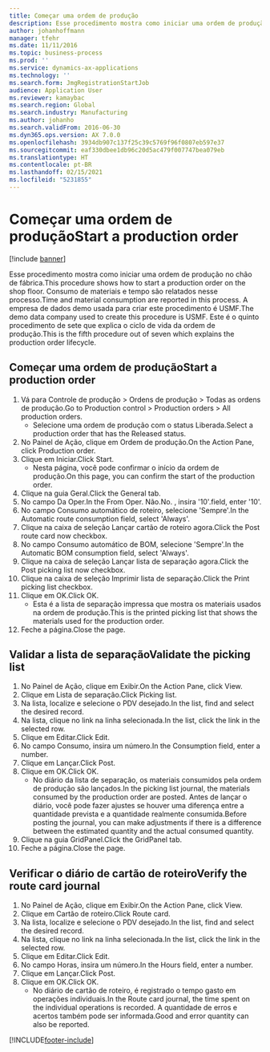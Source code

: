 ```yaml
---
title: Começar uma ordem de produção
description: Esse procedimento mostra como iniciar uma ordem de produção no chão de fábrica.
author: johanhoffmann
manager: tfehr
ms.date: 11/11/2016
ms.topic: business-process
ms.prod: ''
ms.service: dynamics-ax-applications
ms.technology: ''
ms.search.form: JmgRegistrationStartJob
audience: Application User
ms.reviewer: kamaybac
ms.search.region: Global
ms.search.industry: Manufacturing
ms.author: johanho
ms.search.validFrom: 2016-06-30
ms.dyn365.ops.version: AX 7.0.0
ms.openlocfilehash: 3934db907c137f25c39c5769f96f0807eb597e37
ms.sourcegitcommit: eaf330dbee1db96c20d5ac479f007747bea079eb
ms.translationtype: HT
ms.contentlocale: pt-BR
ms.lasthandoff: 02/15/2021
ms.locfileid: "5231855"
---
```

# <a name="start-a-production-order"></a><span data-ttu-id="f2601-103">Começar uma ordem de produção</span><span class="sxs-lookup"><span data-stu-id="f2601-103">Start a production order</span></span>

[!include [banner](../../includes/banner.md)]

<span data-ttu-id="f2601-104">Esse procedimento mostra como iniciar uma ordem de produção no chão de fábrica.</span><span class="sxs-lookup"><span data-stu-id="f2601-104">This procedure shows how to start a production order on the shop floor.</span></span> <span data-ttu-id="f2601-105">Consumo de materiais e tempo são relatados nesse processo.</span><span class="sxs-lookup"><span data-stu-id="f2601-105">Time and material consumption are reported in this process.</span></span> <span data-ttu-id="f2601-106">A empresa de dados demo usada para criar este procedimento é USMF.</span><span class="sxs-lookup"><span data-stu-id="f2601-106">The demo data company used to create this procedure is USMF.</span></span> <span data-ttu-id="f2601-107">Este é o quinto procedimento de sete que explica o ciclo de vida da ordem de produção.</span><span class="sxs-lookup"><span data-stu-id="f2601-107">This is the fifth procedure out of seven which explains the production order lifecycle.</span></span>


## <a name="start-a-production-order"></a><span data-ttu-id="f2601-108">Começar uma ordem de produção</span><span class="sxs-lookup"><span data-stu-id="f2601-108">Start a production order</span></span>
1. <span data-ttu-id="f2601-109">Vá para Controle de produção > Ordens de produção > Todas as ordens de produção.</span><span class="sxs-lookup"><span data-stu-id="f2601-109">Go to Production control > Production orders > All production orders.</span></span>
    * <span data-ttu-id="f2601-110">Selecione uma ordem de produção com o status Liberada.</span><span class="sxs-lookup"><span data-stu-id="f2601-110">Select a production order that has the Released status.</span></span>  
2. <span data-ttu-id="f2601-111">No Painel de Ação, clique em Ordem de produção.</span><span class="sxs-lookup"><span data-stu-id="f2601-111">On the Action Pane, click Production order.</span></span>
3. <span data-ttu-id="f2601-112">Clique em Iniciar.</span><span class="sxs-lookup"><span data-stu-id="f2601-112">Click Start.</span></span>
    * <span data-ttu-id="f2601-113">Nesta página, você pode confirmar o início da ordem de produção.</span><span class="sxs-lookup"><span data-stu-id="f2601-113">On this page, you can confirm the start of the production order.</span></span>  
4. <span data-ttu-id="f2601-114">Clique na guia Geral.</span><span class="sxs-lookup"><span data-stu-id="f2601-114">Click the General tab.</span></span>
5. <span data-ttu-id="f2601-115">No campo Da Oper.</span><span class="sxs-lookup"><span data-stu-id="f2601-115">In the From Oper.</span></span> <span data-ttu-id="f2601-116">Não.</span><span class="sxs-lookup"><span data-stu-id="f2601-116">No.</span></span> <span data-ttu-id="f2601-117">, insira '10'.</span><span class="sxs-lookup"><span data-stu-id="f2601-117">field, enter '10'.</span></span>
6. <span data-ttu-id="f2601-118">No campo Consumo automático de roteiro, selecione 'Sempre'.</span><span class="sxs-lookup"><span data-stu-id="f2601-118">In the Automatic route consumption field, select 'Always'.</span></span>
7. <span data-ttu-id="f2601-119">Clique na caixa de seleção Lançar cartão de roteiro agora.</span><span class="sxs-lookup"><span data-stu-id="f2601-119">Click the Post route card now checkbox.</span></span>
8. <span data-ttu-id="f2601-120">No campo Consumo automático de BOM, selecione 'Sempre'.</span><span class="sxs-lookup"><span data-stu-id="f2601-120">In the Automatic BOM consumption field, select 'Always'.</span></span>
9. <span data-ttu-id="f2601-121">Clique na caixa de seleção Lançar lista de separação agora.</span><span class="sxs-lookup"><span data-stu-id="f2601-121">Click the Post picking list now checkbox.</span></span>
10. <span data-ttu-id="f2601-122">Clique na caixa de seleção Imprimir lista de separação.</span><span class="sxs-lookup"><span data-stu-id="f2601-122">Click the Print picking list checkbox.</span></span>
11. <span data-ttu-id="f2601-123">Clique em OK.</span><span class="sxs-lookup"><span data-stu-id="f2601-123">Click OK.</span></span>
    * <span data-ttu-id="f2601-124">Esta é a lista de separação impressa que mostra os materiais usados na ordem de produção.</span><span class="sxs-lookup"><span data-stu-id="f2601-124">This is the printed picking list that shows the materials used for the production order.</span></span>  
12. <span data-ttu-id="f2601-125">Feche a página.</span><span class="sxs-lookup"><span data-stu-id="f2601-125">Close the page.</span></span>

## <a name="validate-the-picking-list"></a><span data-ttu-id="f2601-126">Validar a lista de separação</span><span class="sxs-lookup"><span data-stu-id="f2601-126">Validate the picking list</span></span>
1. <span data-ttu-id="f2601-127">No Painel de Ação, clique em Exibir.</span><span class="sxs-lookup"><span data-stu-id="f2601-127">On the Action Pane, click View.</span></span>
2. <span data-ttu-id="f2601-128">Clique em Lista de separação.</span><span class="sxs-lookup"><span data-stu-id="f2601-128">Click Picking list.</span></span>
3. <span data-ttu-id="f2601-129">Na lista, localize e selecione o PDV desejado.</span><span class="sxs-lookup"><span data-stu-id="f2601-129">In the list, find and select the desired record.</span></span>
4. <span data-ttu-id="f2601-130">Na lista, clique no link na linha selecionada.</span><span class="sxs-lookup"><span data-stu-id="f2601-130">In the list, click the link in the selected row.</span></span>
5. <span data-ttu-id="f2601-131">Clique em Editar.</span><span class="sxs-lookup"><span data-stu-id="f2601-131">Click Edit.</span></span>
6. <span data-ttu-id="f2601-132">No campo Consumo, insira um número.</span><span class="sxs-lookup"><span data-stu-id="f2601-132">In the Consumption field, enter a number.</span></span>
7. <span data-ttu-id="f2601-133">Clique em Lançar.</span><span class="sxs-lookup"><span data-stu-id="f2601-133">Click Post.</span></span>
8. <span data-ttu-id="f2601-134">Clique em OK.</span><span class="sxs-lookup"><span data-stu-id="f2601-134">Click OK.</span></span>
    * <span data-ttu-id="f2601-135">No diário da lista de separação, os materiais consumidos pela ordem de produção são lançados.</span><span class="sxs-lookup"><span data-stu-id="f2601-135">In the picking list journal, the materials consumed by the production order are posted.</span></span> <span data-ttu-id="f2601-136">Antes de lançar o diário, você pode fazer ajustes se houver uma diferença entre a quantidade prevista e a quantidade realmente consumida.</span><span class="sxs-lookup"><span data-stu-id="f2601-136">Before posting the journal, you can make adjustments if there is a difference between the estimated quantity and the actual consumed quantity.</span></span>  
9. <span data-ttu-id="f2601-137">Clique na guia GridPanel.</span><span class="sxs-lookup"><span data-stu-id="f2601-137">Click the GridPanel tab.</span></span>
10. <span data-ttu-id="f2601-138">Feche a página.</span><span class="sxs-lookup"><span data-stu-id="f2601-138">Close the page.</span></span>

## <a name="verify-the-route-card-journal"></a><span data-ttu-id="f2601-139">Verificar o diário de cartão de roteiro</span><span class="sxs-lookup"><span data-stu-id="f2601-139">Verify the route card journal</span></span>
1. <span data-ttu-id="f2601-140">No Painel de Ação, clique em Exibir.</span><span class="sxs-lookup"><span data-stu-id="f2601-140">On the Action Pane, click View.</span></span>
2. <span data-ttu-id="f2601-141">Clique em Cartão de roteiro.</span><span class="sxs-lookup"><span data-stu-id="f2601-141">Click Route card.</span></span>
3. <span data-ttu-id="f2601-142">Na lista, localize e selecione o PDV desejado.</span><span class="sxs-lookup"><span data-stu-id="f2601-142">In the list, find and select the desired record.</span></span>
4. <span data-ttu-id="f2601-143">Na lista, clique no link na linha selecionada.</span><span class="sxs-lookup"><span data-stu-id="f2601-143">In the list, click the link in the selected row.</span></span>
5. <span data-ttu-id="f2601-144">Clique em Editar.</span><span class="sxs-lookup"><span data-stu-id="f2601-144">Click Edit.</span></span>
6. <span data-ttu-id="f2601-145">No campo Horas, insira um número.</span><span class="sxs-lookup"><span data-stu-id="f2601-145">In the Hours field, enter a number.</span></span>
7. <span data-ttu-id="f2601-146">Clique em Lançar.</span><span class="sxs-lookup"><span data-stu-id="f2601-146">Click Post.</span></span>
8. <span data-ttu-id="f2601-147">Clique em OK.</span><span class="sxs-lookup"><span data-stu-id="f2601-147">Click OK.</span></span>
    * <span data-ttu-id="f2601-148">No diário de cartão de roteiro, é registrado o tempo gasto em operações individuais.</span><span class="sxs-lookup"><span data-stu-id="f2601-148">In the Route card journal, the time spent on the individual operations is recorded.</span></span> <span data-ttu-id="f2601-149">A quantidade de erros e acertos também pode ser informada.</span><span class="sxs-lookup"><span data-stu-id="f2601-149">Good and error quantity can also be reported.</span></span>  


[!INCLUDE[footer-include](../../../includes/footer-banner.md)]